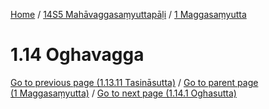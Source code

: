 
[Home](/) / [14S5 Mahāvaggasaṃyuttapāḷi](../../14S5.md) / [1 Maggasaṃyutta](../1.md)

# 1.14 Oghavagga


[Go to previous page (1.13.11 Tasināsutta)](1.13/1.13.11.md) / [Go to parent page (1 Maggasaṃyutta)](../1.md) / [Go to next page (1.14.1 Oghasutta)](1.14/1.14.1.md)


